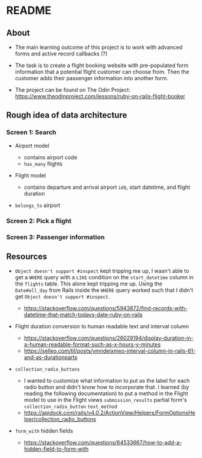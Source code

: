# README

## About
- The main learning outcome of this project is to work with advanced forms and active record callbacks (?)

- The task is to create a flight booking website with pre-populated form information that a potential flight customer can choose from. Then the customer adds their passenger information into another form.

- The project can be found on The Odin Project: https://www.theodinproject.com/lessons/ruby-on-rails-flight-booker


## Rough idea of data architecture
### Screen 1: Search
- Airport model
  - contains airport code
  - `has_many` flights

- Flight model
  - contains departure and arrival airport `id`s, start datetime, and flight duration
-  `belongs_to` airport

### Screen 2: Pick a flight

### Screen 3: Passenger information

## Resources

- `Object doesn't support #inspect` kept tripping me up, I wasn't able to get a `WHERE` query with a `LIKE` condition on the `start_datetime` column in the `flights` table. This alone kept tripping me up. Using the `Date#all_day` from Rails inside the `WHERE` query worked such that I didn't get `Object doesn't support #inspect`.
  - https://stackoverflow.com/questions/5943872/find-records-with-datetime-that-match-todays-date-ruby-on-rails

- Flight duration conversion to human readable text and interval column
  - https://stackoverflow.com/questions/26029194/display-duration-in-a-human-readable-format-such-as-x-hours-y-minutes
  - https://selleo.com/til/posts/ymndeixmeo-interval-column-in-rails-61-and-as-durationparts

- `collection_radio_buttons`
  - I wanted to customize what information to put as the label for each radio button and didn't know how to incorporate that. I learned (by reading the following documentation) to put a method in the Flight model to use in the Flight views `submission_results` partial form's `collection_radio_button` `text_method`
  - https://apidock.com/rails/v4.0.2/ActionView/Helpers/FormOptionsHelper/collection_radio_buttons

- `form_with` hidden fields
  - https://stackoverflow.com/questions/64533667/how-to-add-a-hidden-field-to-form-with